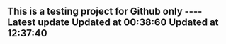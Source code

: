 This is a testing project for Github only
---- Latest update
Updated at 00:38:60
Updated at 12:37:40
-----
